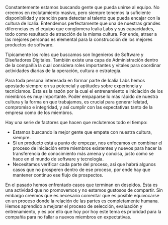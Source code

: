 Constantemente estamos buscando gente que pueda unirse al equipo. No creemos en reclutamiento masivo, pero siempre tenemos la suficiente disponibilidad y atención para detectar al talento que pueda encajar con la cultura de Icalia. Entendemos perfectamente que una de nuestras grandes diferencias es el equipo que conglomera Icalia Labs y sus capacidades, todo como resultado de atracción de la misma cultura. Por ende, atraer a las mejores personas es elemental para la construcción de los mejores productos de software.

Típicamente los roles que buscamos son Ingenieros de Software y Diseñadores Digitales. También existe una capa de Administración dentro de la compañía la cual considera roles importantes y vitales para coordinar actividades diarias de la operación, cultura o estrategia.

Para toda persona interesada en formar parte de Icalia Labs hemos apostado siempre en su potencial y aptitudes sobre experiencia y tecnicismos. Esta es la razón por la cual el entrenamiento e iniciación de los miembros es muy importante. Poder empaparse lo más rápido de nuestra cultura y la forma en que trabajamos, es crucial para generar lelatad, compromiso e integridad, y así cumplir con las expectativas tanto de la empresa como de los miembros.  

Hay una serie de factores que hacen que reclutemos todo el tiempo:
* Estamos buscando la mejor gente que empate con nuestra cultura, siempre.
* Si un producto está a punto de empezar, nos enfocamos en combinar el proceso de iniciación entre miembros existentes y nuevos para hacer la transferencia de conocimiento más amena y concisa, justo como se hace en el mundo de software y tecnología.
* Necesitamos verificar cada parte del proceso, así que habrá algunos casos que no prosperen dentro de ese proceso, por ende hay que mantener continuo ese flujo de prospectos.


En el pasado hemos enfrentado casos que terminan en despidos. Esta es una actividad que no promovemos y no estamos gustosos de compartir. Sin embargo creemos que es necesario comentar que es posible equivocarse en un proceso donde la relación de las partes es completamente humana. Hemos aprendido a mejorar el proceso de selección, evaluación y entrenamiento, y es por ello que hoy por hoy este tema es prioridad para la compañía para no fallar a nuevos miembros en expectativas.
